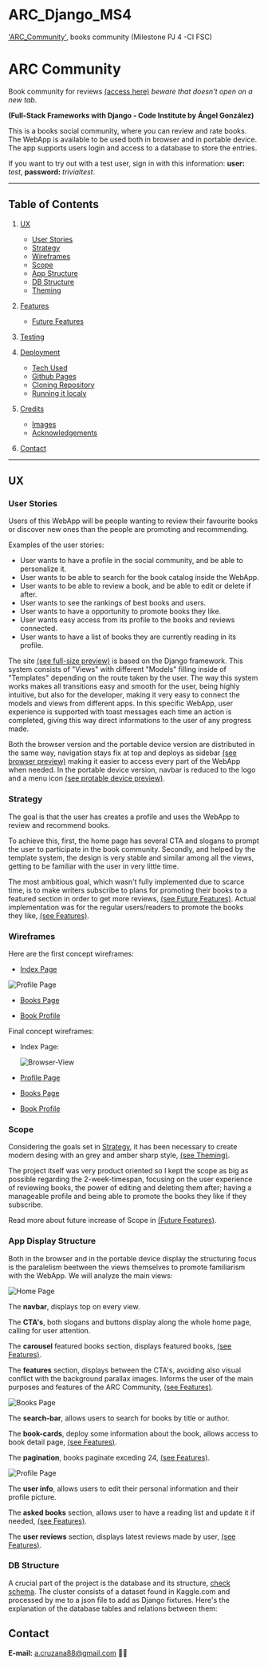 # ARC_Django_MS4
['ARC_Community'](https://arc-community-aglz.herokuapp.com/), books community (Milestone PJ 4 -CI FSC)

# ARC Community
Book community for reviews [(access here)](https://arc-community-aglz.herokuapp.com/) *beware that doesn't open on a new tab*.

**(Full-Stack Frameworks with Django - Code Institute by Ángel González)**

This is a books social community, where you can review and rate books. The WebApp is available to be used both in browser and in portable device. The app supports users login and access to a database to store the entries.

If you want to try out with a test user, sign in with this information: **user:** *test*, **password:** *trivialtest*.

---

## **Table of Contents**

1. [UX](#UX)
    * [User Stories](#User-Stories)
    * [Strategy](#Strategy)
    * [Wireframes](#Wireframes)
    * [Scope](#Scope)
    * [App Structure](#App-Display-Structure)
    * [DB Structure](#DB-Structure)
    * [Theming](#Theming)
2. [Features](#Features)
    * [Future Features](#Future-Features-Objectives)

3. [Testing](#Testing)
4. [Deployment](#Deployment)

    * [Tech Used](#Tech-Used)
    * [Github Pages](#Configuration-on-Heroku-Apps)
    * [Cloning Repository](#Cloning-the-GitHub-Repository)
    * [Running it localy](#Running-it-localy)

5. [Credits](#Credits)

    * [Images](#Images)
    * [Acknowledgements](#Acknowledgements)

6. [Contact](#Contact)

---
## UX
### User Stories
Users of this WebApp will be people wanting to review their favourite books or discover new ones than the people are promoting and recommending.

Examples of the user stories:
* User wants to have a profile in the social community, and be able to personalize it.
* User wants to be able to search for the book catalog inside the WebApp.
* User wants to be able to review a book, and be able to edit or delete if after.
* User wants to see the rankings of best books and users.
* User wants to have a opportunity to promote books they like.
* User wants easy access from its profile to the books and reviews connected.
* User wants to have a list of books they are currently reading in its profile.

The site [(see full-size preview)](/media/screenshots/home-full.png) is based on the Django framework. This system consists of "Views" with different "Models" filling inside of "Templates" depending on the route taken by the user. The way this system works makes all transitions easy and smooth for the user, being highly intuitive, but also for the developer, making it very easy to connect the models and views from different apps. In this specific WebApp, user experience is supported with toast messages each time an action is completed, giving this way direct informations to the user of any progress made.

Both the browser version and the portable device version are distributed in the same way, navigation stays fix at top and deploys as sidebar [(see browser preview)](/media/screenshots/home-full.png) making it easier to access every part of the WebApp when needed. In the portable device version, navbar is reduced to the logo and a menu icon [(see protable device preview)](/media/screenshots/home-phone.png).

### Strategy
The goal is that the user has creates a profile and uses the WebApp to review and recommend books.

To achieve this, first, the home page has several CTA and slogans to prompt the user to participate in the book community. Secondly, and helped by the template system, the design is very stable and similar among all the views, getting to be familiar with the user in very little time.

The most ambitious goal, which wasn't fully implemented due to scarce time, is to make writers subscribe to plans for promoting their books to a featured section in order to get more reviews, [(see Future Features)](#Future-Features-Objectives). Actual implementation was for the regular users/readers to promote the books they like, [(see Features)](#Features).

### Wireframes
Here are the first concept wireframes:

* [Index Page](/packageapp/static/wireframes/draft/Home.png "Index Page")

![Profile Page](/packageapp/static/wireframes/draft/LogIn.png "Profile Page")

* [Books Page](/packageapp/static/wireframes/draft/LogIn.png "Books Page")

* [Book Profile](/packageapp/static/wireframes/draft/Search_Result.png "Book Profile")

Final concept wireframes:

* Index Page: 

    ![Browser-View](/packageapp/static/wireframes/idea/Home.png "Browser View")

* [Profile Page](/packageapp/static/wireframes/idea/LogIn.png "Profile Page")

* [Books Page](/packageapp/static/wireframes/draft/LogIn.png "Books Page")

* [Book Profile](/packageapp/static/wireframes/draft/Search_Result.png "Book Profile")

### Scope
Considering the goals set in [Strategy](#Strategy), it has been necessary to create modern desing with an grey and amber sharp style, [(see Theming)](#Theming).

The project itself was very product oriented so I kept the scope as big as possible regarding the 2-week-timespan, focusing on the user experience of reviewing books, the power of editing and deleting them after; having a manageable profile and being able to promote the books they like if they subscribe.

Read more about future increase of Scope in [(Future Features)](#Future-Features-Objectives).

### App Display Structure
Both in the browser and in the portable device display the structuring focus is the paralelism beetween the views themselves to promote familiarism with the WebApp. We will analyze the main views:

  ![Home Page](/media/screenshots/home-full.png "Home Page")

The **navbar**, displays top on every view.

The **CTA's**, both slogans and buttons display along the whole home page, calling for user attention.

The **carousel** featured books section, displays featured books, [(see Features)](#Features).

The **features** section, displays between the CTA's, avoiding also visual conflict with the background parallax images. Informs the user of the main purposes and features of the ARC Community, [(see Features)](#Features).

  ![Books Page](/media/screenshots/books-full.png "Books Page")

The **search-bar**, allows users to search for books by title or author.

The **book-cards**, deploy some information about the book, allows access to book detail page, [(see Features)](#Features).

The **pagination**, books paginate exceding 24, [(see Features)](#Features).

  ![Profile Page](/media/screenshots/profile-full.png "Profile Page")

The **user info**, allows users to edit their personal information and their profile picture.

The **asked books** section, allows user to have a reading list and update it if needed, [(see Features)](#Features).

The **user reviews** section, displays latest reviews made by user, [(see Features)](#Features).

### DB Structure
A crucial part of the project is the database and its structure, [check schema](/media/screenshots/dbschema.png). The cluster consists of a dataset found in Kaggle.com and processed by me to a json file to add as Django fixtures. Here's the explanation of the database tables and relations between them:


## Contact

**E-mail:** a.cruzana88@gmail.com :technologist:
